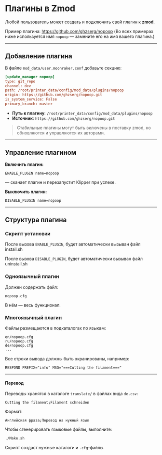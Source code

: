 # Плагины в Zmod

Любой пользователь может создать и подключить свой плагин к **zmod**.

Пример плагина: https://github.com/ghzserg/nopoop
(Во всех примерах ниже используется имя `nopoop` — замените его на имя вашего плагина.)

---

## Добавление плагина

В файле
```mod_data/user.moonraker.conf```
добавьте секцию:

```ini
[update_manager nopoop]
type: git_repo
channel: dev
path: /root/printer_data/config/mod_data/plugins/nopoop
origin: https://github.com/ghzserg/nopoop.git
is_system_service: False
primary_branch: master
```

- **Путь к плагину**: `/root/printer_data/config/mod_data/plugins/nopoop`
- **Источник**: `https://github.com/ghzserg/nopoop.git`

> Стабильные плагины могут быть включены в поставку zmod, но обновляются и управляются их авторами.

---

## Управление плагином

**Включить плагин:**
```gcode
ENABLE_PLUGIN name=nopoop
```
— скачает плагин и перезапустит Klipper при успехе.

**Выключить плагин:**
```gcode
DISABLE_PLUGIN name=nopoop
```

---

## Структура плагина

### Скрипт установки

После вызова `ENABLE_PLUGIN`, будет автоматически вызыван файл install.sh

После вызова `DISABLE_PLUGIN`, будет автоматически вызыван файл uninstall.sh

### Одноязычный плагин
Должен содержать файл:
```
nopoop.cfg
```
В нём — весь функционал.

### Многоязычный плагин
Файлы размещаются в подкаталогах по языкам:
```
en/nopoop.cfg
ru/nopoop.cfg
de/nopoop.cfg
...
```

Все строки вывода должны быть экранированы, например:
```gcode
RESPOND PREFIX="info" MSG="===Cutting the filament==="
```

---

#### Перевод

Переводы хранятся в каталоге `translate/` в файлах вида `de.csv`:

```csv
Cutting the filament;Filament schneiden
```

Формат:
```
Английская фраза;Перевод на нужный язык
```

Чтобы сгенерировать языковые файлы, выполните:
```bash
./Make.sh
```
Скрипт создаст нужные каталоги и `.cfg`-файлы.
